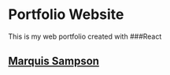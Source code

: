 # Portfolio Website

This is my web portfolio created with ###React

## [Marquis Sampson](https://marquiswebportfolio.com/)
